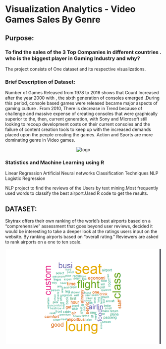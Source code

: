 # Visualization Analytics - Video Games Sales By Genre

## Purpose:
### To find the sales of the 3 Top  Companies in different countries . who is the biggest player in Gaming Industry and why? 
The project consists of One dataset and its respective visualizations.
### Brief Description of Dataset:

Number of Games Released from 1978 to 2016 shows that Count Increased after the year 2000 with , the sixth generation of consoles emerged .During this period, console based games were released  became major aspects of gaming culture . From 2010, There is decrease in Trend because of challenge and massive expense of creating consoles that were graphically superior to the, then, current generation, with Sony and Microsoft still looking to recoup development costs on their current consoles and the failure of content creation tools to keep up with the increased demands placed upon the people creating the games. Action and Sports are more dominating genre in Video games.

<p align="center">
  <img width="500" src="./" alt="logo" />
</p>

### Statistics and Machine Learning using R 
Linear Regression
Artificial Neural networks
Classification Techniques
NLP
Logistic Regression



NLP project to find the reviews of the Users by text mining.Most frequently used words to  classify the best airport.Used R code to get the results.
##  DATASET:
Skytrax offers their own ranking of the world’s best airports based on a “comprehensive” assessment that goes beyond user reviews, 
decided it would be interesting to take a deeper look at the ratings users input on the website.
By ranking airports based on “overall rating.”  Reviewers are asked to rank airports on a one to ten scale.
<p align="center">
  <img width="500" src="./Image.PNG" alt="logo" />
</p>

